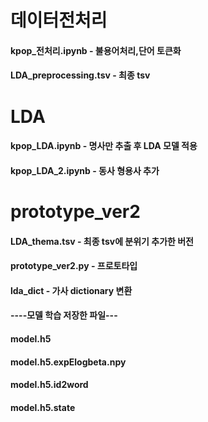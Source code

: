 # 데이터전처리
#### kpop_전처리.ipynb - 불용어처리,단어 토큰화
#### LDA_preprocessing.tsv - 최종 tsv


# LDA
#### kpop_LDA.ipynb - 명사만 추출 후 LDA 모델 적용
#### kpop_LDA_2.ipynb - 동사 형용사 추가


# prototype_ver2
#### LDA_thema.tsv - 최종 tsv에 분위기 추가한 버전
#### prototype_ver2.py - 프로토타입
#### lda_dict - 가사 dictionary 변환 
#### ----모델 학습 저장한 파일---
#### model.h5                
#### model.h5.expElogbeta.npy 
#### model.h5.id2word          
#### model.h5.state          
